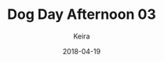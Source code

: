 ---
title: 'Dog Day Afternoon 03'
alt: 'Mysteries of the Arcana'
date: '2018-04-19'
author: 'Keira'
artist: 'Keira'
chapter: 'None'
filler: false
---